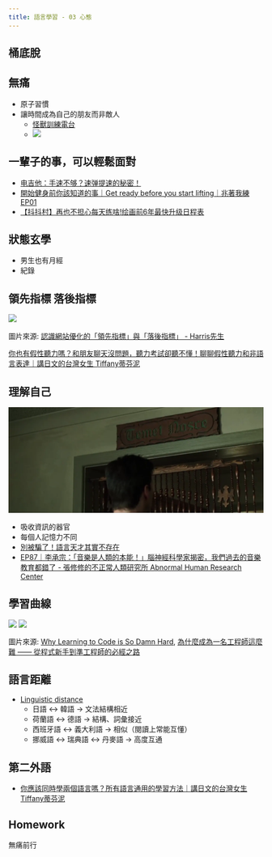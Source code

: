 ```yaml
---
title: 語言學習 - 03 心態
---
```


<div class="slide">

## 桶底脫


</div>

<div class="slide">

## 無痛

* 原子習慣
* 讓時間成為自己的朋友而非敵人
  * [怪獸訓練電台](https://www.youtube.com/@monstertraining)
  * <img src="https://is1-ssl.mzstatic.com/image/thumb/Podcasts126/v4/a7/ab/61/a7ab614a-4147-d769-c015-c68e99fd6523/mza_7926880221259493934.jpg/300x300bb.webp">

</div>

<div class="slide">

## 一輩子的事，可以輕鬆面對
* [电吉他：手速不够？速弹提速的秘密！](https://www.youtube.com/watch?v=nE7ydXA63pA)
* [開始健身前你該知道的事｜Get ready before you start lifting｜兆著我練 EP01](https://www.youtube.com/watch?v=6aPiiplJd5k)
* [【抖抖村】再也不担心每天练啥!绘画前6年最快升级日程表](https://www.youtube.com/watch?v=BBrRhJYiK9Q)

</div>

<div class="slide">

## 狀態玄學
* 男生也有月經
* 紀錄

</div>



<div class="slide">

## 領先指標 落後指標

<img src="https://www.yesharris.com/wp-content/uploads/2024/03/%E8%AA%8D%E8%AD%98%E7%B6%B2%E7%AB%99%E5%84%AA%E5%8C%96%E7%9A%84%E3%80%90%E9%A0%98%E5%85%88%E6%8C%87%E6%A8%99%E3%80%91%E8%88%87%E3%80%90%E8%90%BD%E5%BE%8C%E6%8C%87%E6%A8%99%E3%80%91-0.png">

圖片來源: [認識網站優化的「領先指標」與「落後指標」 - Harris先生](https://www.yesharris.com/google-analytics-basic/leading-and-lagging-indicators/)

[你也有假性聽力嗎？和朋友聊天沒問題，聽力考試卻聽不懂！聊聊假性聽力和非語言表達｜講日文的台灣女生 Tiffany蒂芬泥](https://www.youtube.com/watch?v=yiv-SWPYQok)

</div>


<div class="slide">

## 理解自己

<img src="./Temet Nosce.webp">

* 吸收資訊的器官
* 每個人記憶力不同
* [別被騙了！語言天才其實不存在](https://www.youtube.com/watch?v=lP7-RtU6j0Q)
* [EP87｜李承宗：「音樂是人類的本能！」腦神經科學家揭密，我們過去的音樂教育都錯了 - 張修修的不正常人類研究所 Abnormal Human Research Center](https://www.youtube.com/watch?v=fyKju1yIxnk)

</div>


<div class="slide">

## 學習曲線

<img src="https://miro.medium.com/v2/resize:fit:720/format:webp/0*8ck2Ods10qoggc5H.png" style="background-color: white;">

<img src="https://miro.medium.com/v2/resize:fit:720/format:webp/0*QREE0-cBHUltSBqr.png" style="background-color: white;">

圖片來源: [Why Learning to Code is So Damn Hard](https://medium.com/@andrewlatta/why-learning-to-code-is-so-damn-hard-303eae632820), 
[為什麼成為一名工程師這麼難 —— 從程式新手到準工程師的必經之路](https://www.inside.com.tw/article/4480-why-learning-to-code-is-so-damn-hard)

</div>



<div class="slide">

## 語言距離

* [Linguistic distance](https://en.wikipedia.org/wiki/Linguistic_distance)
  * 日語 ↔ 韓語 → 文法結構相近
  * 荷蘭語 ↔ 德語 → 結構、詞彙接近
  * 西班牙語 ↔ 義大利語 → 相似（閱讀上常能互懂）  
  * 挪威語 ↔ 瑞典語 ↔ 丹麥語 → 高度互通

</div>

<div class="slide">

## 第二外語

* [你應該同時學兩個語言嗎？所有語言通用的學習方法｜講日文的台灣女生 Tiffany蒂芬泥](https://www.youtube.com/watch?v=5GFLZpdktlw)

</div>



<div class="slide">

## Homework

無痛前行

</div>

